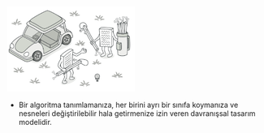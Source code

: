 <img src="https://github.com/ElifRana/DesignPatterns/blob/master/src/main/java/com/example/designpatterns/behavioral/strategy/Strategy.png" width="50%" height="50%"/>

* Bir algoritma tanımlamanıza, her birini ayrı bir sınıfa koymanıza ve nesneleri değiştirilebilir hala getirmenize izin veren davranışsal tasarım modelidir.
